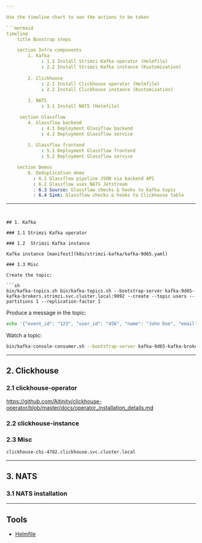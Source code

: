 ```yaml
---

Use the timeline chart to see the actions to be taken 

```mermaid
timeline
    title Boostrap steps

    section Infra components
        1. Kafka
             : 1.1 Install Strimzi Kafka operator (Helmfile)
             : 2.2 Install Strimzi Kafka instance (Kustomization)
        
        2. Clickhouse
             : 2.1 Install Clickhouse operator (Helmfile)
             : 2.2 Install Clickhouse instance (Kustomization)
        
        3. NATS
             : 3.1 Install NATS (Helmfile)

     section Glassflow
        4. Glassflow backend
             : 4.1 Deployment Glassflow backend
             : 4.2 Deployment Glassflow service
        
        5. Glassflow frontend
             : 5.1 Deployment Glassflow frontend
             : 5.2 Deployment Glassflow service

    section Demos
        6. Deduplication demo
          : 6.1 Glassflow pipeline JSON via backend API
          : 6.2 Glassflow uses NATS Jetstream
          : 6.3 Source: Glassflow checks & hooks to Kafka topic
          : 6.4 Sink: Glassflow checks & hooks to Clickhouse table

```

---
```


## 1. Kafka
    
### 1.1 Strimzi Kafka operator
  
### 1.2  Strimzi Kafka instance

Kafka instance [manifest](k8s/strimzi-kafka/kafka-9d65.yaml)

### 1.3 Misc

Create the topic:

```sh
bin/kafka-topics.sh bin/kafka-topics.sh --bootstrap-server kafka-9d65-kafka-brokers.strimzi.svc.cluster.local:9092 --create --topic users --partitions 1 --replication-factor 1
```

Produce a message in the topic:

```sh
echo '{"event_id": "123", "user_id": "456", "name": "John Doe", "email": "john@example.com", "created_at": "2024-03-20T10:00:00Z"}' | bin/kafka-console-producer.sh --bootstrap-server kafka-9d65-kafka-brokers.strimzi.svc.cluster.local:9092 --topic users
```

Watch a topic: 

```sh
bin/kafka-console-consumer.sh --bootstrap-server kafka-9d65-kafka-brokers.strimzi.svc.cluster.local:9092 --topic user_events_with_duplicates
```

---

## 2. Clickhouse
  
### 2.1 clickhouse-operator
    
https://github.com/Altinity/clickhouse-operator/blob/master/docs/operator_installation_details.md
  
### 2.2  clickhouse-instance

### 2.3 Misc

```sh
clickhouse-chi-4782.clickhouse.svc.cluster.local
```

---

## 3. NATS
    
### 3.1 NATS installation


---

## Tools

- [Helmfile](https://github.com/helmfile/helmfile)